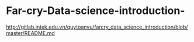 # Far-cry-Data-science-introduction-
http://gitlab.intek.edu.vn/quytoanvu/farcry_data_science_introduction/blob/master/README.md
